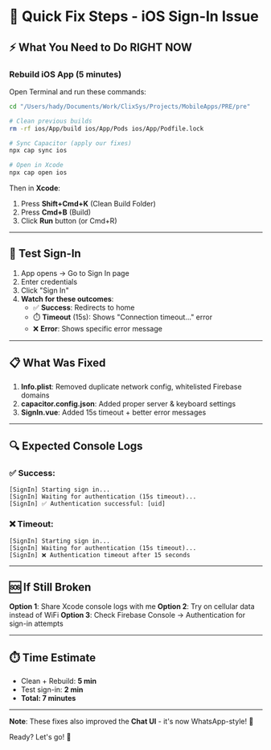 # 🚀 Quick Fix Steps - iOS Sign-In Issue

## ⚡ What You Need to Do RIGHT NOW

### **Rebuild iOS App** (5 minutes)

Open Terminal and run these commands:

```bash
cd "/Users/hady/Documents/Work/ClixSys/Projects/MobileApps/PRE/pre"

# Clean previous builds
rm -rf ios/App/build ios/App/Pods ios/App/Podfile.lock

# Sync Capacitor (apply our fixes)
npx cap sync ios

# Open in Xcode
npx cap open ios
```

Then in **Xcode**:
1. Press **Shift+Cmd+K** (Clean Build Folder)
2. Press **Cmd+B** (Build)
3. Click **Run** button (or Cmd+R)

---

## 🧪 Test Sign-In

1. App opens → Go to Sign In page
2. Enter credentials
3. Click "Sign In"
4. **Watch for these outcomes**:
   - ✅ **Success**: Redirects to home
   - ⏱️ **Timeout** (15s): Shows "Connection timeout..." error
   - ❌ **Error**: Shows specific error message

---

## 📋 What Was Fixed

1. **Info.plist**: Removed duplicate network config, whitelisted Firebase domains
2. **capacitor.config.json**: Added proper server & keyboard settings
3. **SignIn.vue**: Added 15s timeout + better error messages

---

## 🔍 Expected Console Logs

### ✅ Success:
```
[SignIn] Starting sign in...
[SignIn] Waiting for authentication (15s timeout)...
[SignIn] ✅ Authentication successful: [uid]
```

### ❌ Timeout:
```
[SignIn] Starting sign in...
[SignIn] Waiting for authentication (15s timeout)...
[SignIn] ❌ Authentication timeout after 15 seconds
```

---

## 🆘 If Still Broken

**Option 1**: Share Xcode console logs with me
**Option 2**: Try on cellular data instead of WiFi
**Option 3**: Check Firebase Console → Authentication for sign-in attempts

---

## ⏱️ Time Estimate
- Clean + Rebuild: **5 min**
- Test sign-in: **2 min**
- **Total: 7 minutes**

---

**Note**: These fixes also improved the **Chat UI** - it's now WhatsApp-style! 🎨

Ready? Let's go! 🚀

